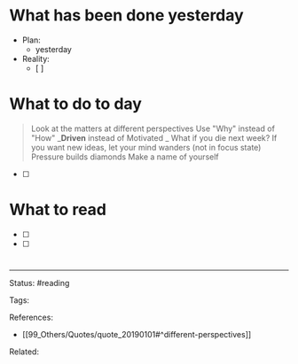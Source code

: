 # What has been done yesterday
- Plan:
	- yesterday
- Reality:
	- [ ] 


# What to do to day
>Look at the matters at different perspectives
>Use "Why" instead of "How"
>_**Driven** instead of Motivated _
>What if you die next week?
>If you want new ideas, let your mind wanders (not in focus state)
>Pressure builds diamonds
>Make a name of yourself


- [ ] 


# What to read

- [ ] 
- [ ] 


#

---
Status: #reading

Tags: 

References:
- [[99_Others/Quotes/quote_20190101#^different-perspectives]]

Related: 
